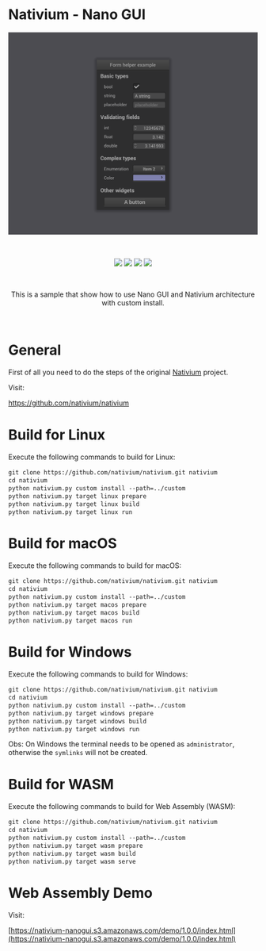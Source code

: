# Nativium - Nano GUI

<p align="center">
    <a href="https://github.com/paulo-coutinho/nativium-nanogui" target="_blank" rel="noopener noreferrer">
        <img src="extras/images/screenshot.png" alt="Nativium HTTP Server Screenshot">
    </a>
</p>

<br>

<p align="center">
    <a href="https://github.com/paulo-coutinho/nativium-nanogui/actions/workflows/linux.yml"><img src="https://github.com/paulo-coutinho/nativium-nanogui/actions/workflows/linux.yml/badge.svg"></a>
    <a href="https://github.com/paulo-coutinho/nativium-nanogui/actions/workflows/macos.yml"><img src="https://github.com/paulo-coutinho/nativium-nanogui/actions/workflows/macos.yml/badge.svg"></a>
    <a href="https://github.com/paulo-coutinho/nativium-nanogui/actions/workflows/windows.yml"><img src="https://github.com/paulo-coutinho/nativium-nanogui/actions/workflows/windows.yml/badge.svg"></a>    
    <a href="https://github.com/paulo-coutinho/nativium-nanogui/actions/workflows/wasm.yml"><img src="https://github.com/paulo-coutinho/nativium-nanogui/actions/workflows/wasm.yml/badge.svg"></a>
</p>

<br>

<p align="center">This is a sample that show how to use Nano GUI and Nativium architecture with custom install.</p>

<br>

# General

First of all you need to do the steps of the original [Nativium](https://github.com/nativium/nativium) project.

Visit:

https://github.com/nativium/nativium

# Build for Linux

Execute the following commands to build for Linux:

```
git clone https://github.com/nativium/nativium.git nativium
cd nativium
python nativium.py custom install --path=../custom
python nativium.py target linux prepare
python nativium.py target linux build
python nativium.py target linux run
```

# Build for macOS

Execute the following commands to build for macOS:

```
git clone https://github.com/nativium/nativium.git nativium
cd nativium
python nativium.py custom install --path=../custom
python nativium.py target macos prepare
python nativium.py target macos build
python nativium.py target macos run
```

# Build for Windows

Execute the following commands to build for Windows:

```
git clone https://github.com/nativium/nativium.git nativium
cd nativium
python nativium.py custom install --path=../custom
python nativium.py target windows prepare
python nativium.py target windows build
python nativium.py target windows run
```

Obs: On Windows the terminal needs to be opened as `administrator`, otherwise the `symlinks` will not be created.

# Build for WASM

Execute the following commands to build for Web Assembly (WASM):

```
git clone https://github.com/nativium/nativium.git nativium
cd nativium
python nativium.py custom install --path=../custom
python nativium.py target wasm prepare
python nativium.py target wasm build
python nativium.py target wasm serve
```

# Web Assembly Demo

Visit:

[https://nativium-nanogui.s3.amazonaws.com/demo/1.0.0/index.html](https://nativium-nanogui.s3.amazonaws.com/demo/1.0.0/index.html)
